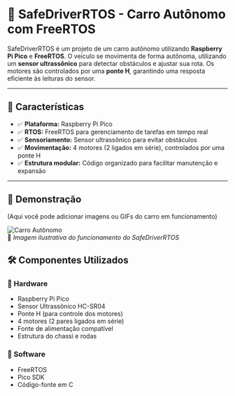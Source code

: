 # 🚗 SafeDriverRTOS - Carro Autônomo com FreeRTOS

SafeDriverRTOS é um projeto de um carro autônomo utilizando **Raspberry Pi Pico** e **FreeRTOS**. O veículo se movimenta de forma autônoma, utilizando um **sensor ultrassônico** para detectar obstáculos e ajustar sua rota. Os motores são controlados por uma **ponte H**, garantindo uma resposta eficiente às leituras do sensor.

---

## 🎯 **Características**
- ✅ **Plataforma:** Raspberry Pi Pico
- ✅ **RTOS:** FreeRTOS para gerenciamento de tarefas em tempo real
- ✅ **Sensoriamento:** Sensor ultrassônico para evitar obstáculos
- ✅ **Movimentação:** 4 motores (2 ligados em série), controlados por uma ponte H
- ✅ **Estrutura modular:** Código organizado para facilitar manutenção e expansão

---

## 📸 **Demonstração**
(Aqui você pode adicionar imagens ou GIFs do carro em funcionamento)

![Carro Autônomo](./images/IMG_8155.png)  
📌 _Imagem ilustrativa do funcionamento do SafeDriverRTOS_


## 🛠 **Componentes Utilizados**
### 🔹 Hardware
- Raspberry Pi Pico
- Sensor Ultrassônico HC-SR04
- Ponte H (para controle dos motores)
- 4 motores (2 pares ligados em série)
- Fonte de alimentação compatível
- Estrutura do chassi e rodas

### 🔹 Software
- FreeRTOS
- Pico SDK
- Código-fonte em C


